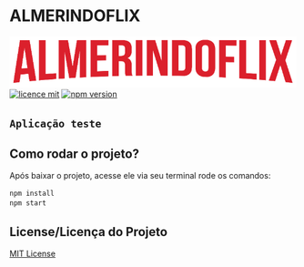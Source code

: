 # ALMERINDOFLIX

![Logo](./src/assets/img/Logo.png)
[![licence mit](https://img.shields.io/badge/licence-MIT-blue.svg)](https://github.com/almerindopaixao/projeto-almerindoflix/LICENSE) [![npm version](https://img.shields.io/npm/v/react.svg?style=flat)](https://www.npmjs.com/package/react)

## `Aplicação teste`

## Como rodar o projeto?

Após baixar o projeto, acesse ele via seu terminal rode os comandos:

```sh
npm install
npm start
```
## License/Licença do Projeto
[MIT License](./LICENSE)